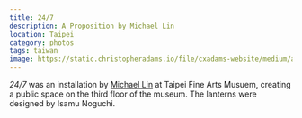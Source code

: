 ```yaml
---
title: 24/7
description: A Proposition by Michael Lin
location: Taipei
category: photos
tags: taiwan
image: https://static.christopheradams.io/file/cxadams-website/medium/albums/2019/20190830-1448_Taipei_TFAM/20190830-1448_Taipei_TFAM_L1006990-0.jpg
---
```


*24/7* was an installation by [Michael Lin] at Taipei Fine Arts Musuem, creating
a public space on the third floor of the museum. The lanterns were designed by
Isamu Noguchi.

[Michael Lin]: https://www.ateliermichaellin.com/
